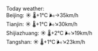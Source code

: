 Today weather:  
Beijing: ☀️   🌡️+1°C 🌬️→35km/h  
Tianjin: ☀️   🌡️+1°C 🌬️↘30km/h  
Shijiazhuang: ☀️   🌡️+2°C 🌬️↘19km/h  
Tangshan: ☀️   🌡️+1°C 🌬️↘23km/h  
